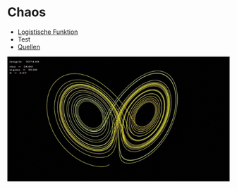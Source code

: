 # Chaos

* [Logistische Funktion](https://www.geogebra.org/m/mbznmn6k)
* Test
* [Quellen](Quellennachweis.pdf)

![alt](TangibleSeparateGrison-mobile.gif)
